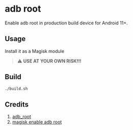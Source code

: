 # adb root

Enable adb root in production build device for Android 11+.

## Usage

Install it as a Magisk module

> :warning: **USE AT YOUR OWN RISK!!!**

## Build

```sh
./build.sh
```

## Credits

1. [adb_root](https://github.com/wuxianlin/adb_root)
2. [magisk enable adb root](https://liwugang.github.io/2021/07/11/magisk_enable_adbr_root.html)
